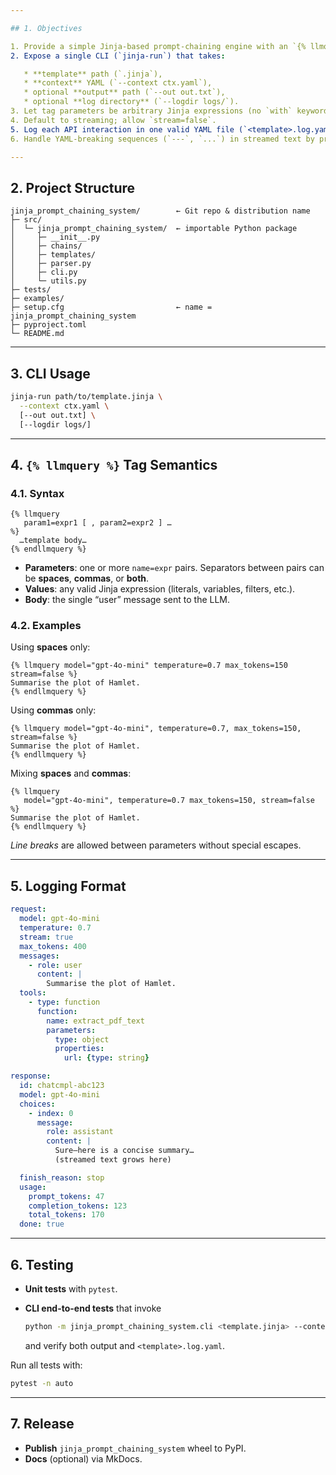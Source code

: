 ```yaml
---

## 1. Objectives

1. Provide a simple Jinja‑based prompt‑chaining engine with an `{% llmquery … %}` / `{% endllmquery %}` tag.
2. Expose a single CLI (`jinja-run`) that takes:

   * **template** path (`.jinja`),
   * **context** YAML (`--context ctx.yaml`),
   * optional **output** path (`--out out.txt`),
   * optional **log directory** (`--logdir logs/`).
3. Let tag parameters be arbitrary Jinja expressions (no `with` keyword), where separators between `name=expr` pairs can be **spaces**, **commas**, or **both**.
4. Default to streaming; allow `stream=false`.
5. Log each API interaction in one valid YAML file (`<template>.log.yaml`) that mirrors the exact OpenAI request and non‑streamed response structures, with a growing `content` block and a `done: true` flag.
6. Handle YAML‑breaking sequences (`---`, `...`) in streamed text by prefixing them with a space.

---
```


## 2. Project Structure

```
jinja_prompt_chaining_system/        ← Git repo & distribution name
├─ src/
│  └─ jinja_prompt_chaining_system/  ← importable Python package
│     ├─ __init__.py
│     ├─ chains/
│     ├─ templates/
│     ├─ parser.py
│     ├─ cli.py
│     └─ utils.py
├─ tests/
├─ examples/
├─ setup.cfg                         ← name = jinja_prompt_chaining_system
├─ pyproject.toml
└─ README.md
```

---

## 3. CLI Usage

```bash
jinja-run path/to/template.jinja \
  --context ctx.yaml \
  [--out out.txt] \
  [--logdir logs/]
```

---

## 4. `{% llmquery %}` Tag Semantics

### 4.1. Syntax

```jinja
{% llmquery
   param1=expr1 [ , param2=expr2 ] …
%}
  …template body…
{% endllmquery %}
```

* **Parameters**: one or more `name=expr` pairs.  Separators between pairs can be **spaces**, **commas**, or **both**.
* **Values**: any valid Jinja expression (literals, variables, filters, etc.).
* **Body**: the single “user” message sent to the LLM.

### 4.2. Examples

Using **spaces** only:

```jinja
{% llmquery model="gpt-4o-mini" temperature=0.7 max_tokens=150 stream=false %}
Summarise the plot of Hamlet.
{% endllmquery %}
```

Using **commas** only:

```jinja
{% llmquery model="gpt-4o-mini", temperature=0.7, max_tokens=150, stream=false %}
Summarise the plot of Hamlet.
{% endllmquery %}
```

Mixing **spaces** and **commas**:

```jinja
{% llmquery
   model="gpt-4o-mini", temperature=0.7 max_tokens=150, stream=false
%}
Summarise the plot of Hamlet.
{% endllmquery %}
```

*Line breaks* are allowed between parameters without special escapes.

---

## 5. Logging Format

```yaml
request:
  model: gpt-4o-mini
  temperature: 0.7
  stream: true
  max_tokens: 400
  messages:
    - role: user
      content: |
        Summarise the plot of Hamlet.
  tools:
    - type: function
      function:
        name: extract_pdf_text
        parameters:
          type: object
          properties:
            url: {type: string}

response:
  id: chatcmpl-abc123
  model: gpt-4o-mini
  choices:
    - index: 0
      message:
        role: assistant
        content: |
          Sure—here is a concise summary…
          (streamed text grows here)

  finish_reason: stop
  usage:
    prompt_tokens: 47
    completion_tokens: 123
    total_tokens: 170
  done: true
```

---

## 6. Testing

* **Unit tests** with `pytest`.
* **CLI end-to-end tests** that invoke

  ```bash
  python -m jinja_prompt_chaining_system.cli <template.jinja> --context ctx.yaml --out out.txt --logdir logs/
  ```

  and verify both output and `<template>.log.yaml`.

Run all tests with:

```bash
pytest -n auto
```

---

## 7. Release

* **Publish** `jinja_prompt_chaining_system` wheel to PyPI.
* **Docs** (optional) via MkDocs.
